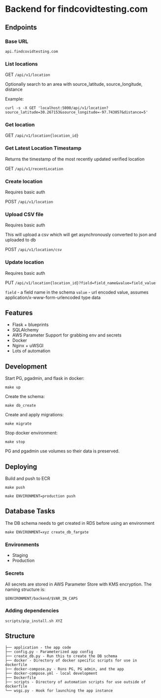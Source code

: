 # Backend for findcovidtesting.com

## Endpoints

### Base URL
`api.findcovidtesting.com`

### List locations
GET `/api/v1/location`

Optionally search to an area with source_latitude, source_longitude, distance

Example:

```
curl -s -X GET 'localhost:5000/api/v1/location?source_latitude=30.267153&source_longitude=-97.743057&distance=5'
```

### Get location
GET `/api/v1/location{location_id}`

### Get Latest Location Timestamp
Returns the timestamp of the most recently updated verified location

GET `/api/v1/recentLocation`

### Create location
Requires basic auth

POST `/api/v1/location`

### Upload CSV file
Requires basic auth

This will upload a csv which will get asynchronously converted to json and uploaded to db

POST `/api/v1/location/csv`

### Update location
Requires basic auth

PUT `/api/v1/location{location_id}?field=field_name&value=field_value`

`field` - a field name in the schema
`value` - url encoded value, assumes application/x-www-form-urlencoded type data

## Features

* Flask + blueprints
* SQLAlchemy
* AWS Parameter Support for grabbing env and secrets
* Docker
* Nginx + uWSGI
* Lots of automation

## Development

Start PG, pgadmin, and flask in docker:

```
make up
```

Create the schema:

```
make db_create
```

Create and apply migrations:

```
make migrate
```

Stop docker environment:

```
make stop
```

PG and pgadmin use volumes so their data is preserved.

## Deploying

Build and push to ECR
```
make push
```

```
make ENVIRONMENT=production push
```

## Database Tasks
The DB schema needs to get created in RDS before using an environment 

```
make ENVIRONMENT=xyz create_db_fargate
```

### Environments
* Staging
* Production

### Secrets
All secrets are stored in AWS Parameter Store with KMS encryption. The naming structure is:

`$ENVIRONMENT/backend/$VAR_IN_CAPS`

### Adding dependencies
```shell
scripts/pip_install.sh XYZ
```

## Structure
```text
├── application - the app code
├── config.py - Parameterized app config
├── create_db.py - Run this to create the DB schema
├── docker - Directory of docker specific scripts for use in dockerfile
├── docker-compose.py - Runs PG, PG admin, and the app
├── docker-compose.yml - local development
├── Dockerfile
├── scripts - Directory of automation scripts for use outside of dockerfile
└── wsgi.py - Hook for launching the app instance
```
